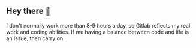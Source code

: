 ## Hey there 👋

I don't normally work more than 8-9 hours a day, so Gitlab reflects my real work and coding abilities. If me having a balance between code and life is an issue, then carry on.
  

  

